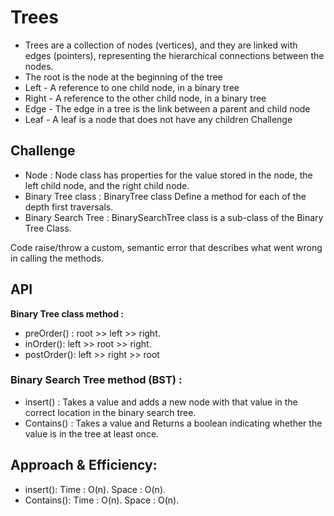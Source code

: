 # Trees

- Trees are a collection of nodes (vertices), and they are linked with edges (pointers), representing the hierarchical
  connections between the nodes.
- The root is the node at the beginning of the tree
- Left - A reference to one child node, in a binary tree
- Right - A reference to the other child node, in a binary tree
- Edge - The edge in a tree is the link between a parent and child node
- Leaf - A leaf is a node that does not have any children Challenge

## Challenge

- Node : Node class has properties for the value stored in the node, the left child node, and the right child node.
- Binary Tree class : BinaryTree class Define a method for each of the depth first traversals.
- Binary Search Tree : BinarySearchTree class is a sub-class of the Binary Tree Class.

Code raise/throw a custom, semantic error that describes what went wrong in calling the methods.

## API

**Binary Tree class method :**

- preOrder() :  root >> left >> right.
- inOrder():  left >> root >> right.
- postOrder(): left >> right >> root

### Binary Search Tree method (BST) :

- insert() : Takes a value and adds a new node with that value in the correct location in the binary search tree.
- Contains() : Takes a value and Returns a boolean indicating whether the value is in the tree at least once.

## Approach & Efficiency:

- insert(): Time : O(n). Space : O(n).
- Contains(): Time : O(n). Space : O(n).